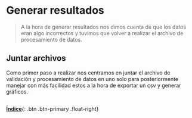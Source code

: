 # Generar resultados

> A la hora de generar resultados nos dimos cuenta de que los datos eran algo incorrectos y tuvimos que volver a realizar el archivo de procesamiento de datos.

## Juntar archivos

Como primer paso a realizar nos centramos en juntar el archivo de validación y procesamiento de datos en uno solo para posteriormente manejar con más facilidad estos a la hora de exportar un csv y generar gráficos. 

## 


[**Índice**](../README.md){: .btn .btn-primary .float-right}
